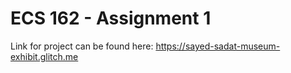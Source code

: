 # ECS 162 - Assignment 1 

Link for project can be found here:
https://sayed-sadat-museum-exhibit.glitch.me
